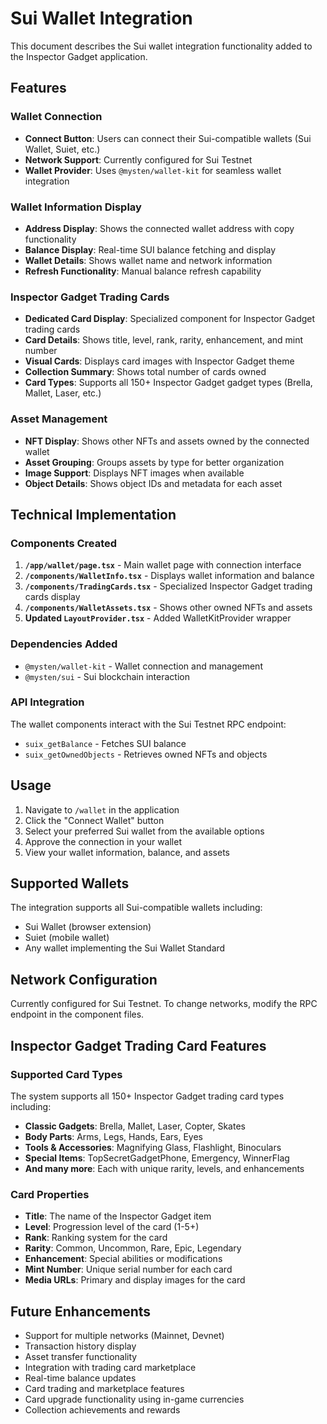 # Sui Wallet Integration

This document describes the Sui wallet integration functionality added to the Inspector Gadget application.

## Features

### Wallet Connection
- **Connect Button**: Users can connect their Sui-compatible wallets (Sui Wallet, Suiet, etc.)
- **Network Support**: Currently configured for Sui Testnet
- **Wallet Provider**: Uses `@mysten/wallet-kit` for seamless wallet integration

### Wallet Information Display
- **Address Display**: Shows the connected wallet address with copy functionality
- **Balance Display**: Real-time SUI balance fetching and display
- **Wallet Details**: Shows wallet name and network information
- **Refresh Functionality**: Manual balance refresh capability

### Inspector Gadget Trading Cards
- **Dedicated Card Display**: Specialized component for Inspector Gadget trading cards
- **Card Details**: Shows title, level, rank, rarity, enhancement, and mint number
- **Visual Cards**: Displays card images with Inspector Gadget theme
- **Collection Summary**: Shows total number of cards owned
- **Card Types**: Supports all 150+ Inspector Gadget gadget types (Brella, Mallet, Laser, etc.)

### Asset Management
- **NFT Display**: Shows other NFTs and assets owned by the connected wallet
- **Asset Grouping**: Groups assets by type for better organization
- **Image Support**: Displays NFT images when available
- **Object Details**: Shows object IDs and metadata for each asset

## Technical Implementation

### Components Created

1. **`/app/wallet/page.tsx`** - Main wallet page with connection interface
2. **`/components/WalletInfo.tsx`** - Displays wallet information and balance
3. **`/components/TradingCards.tsx`** - Specialized Inspector Gadget trading cards display
4. **`/components/WalletAssets.tsx`** - Shows other owned NFTs and assets
5. **Updated `LayoutProvider.tsx`** - Added WalletKitProvider wrapper

### Dependencies Added

- `@mysten/wallet-kit` - Wallet connection and management
- `@mysten/sui` - Sui blockchain interaction

### API Integration

The wallet components interact with the Sui Testnet RPC endpoint:
- `suix_getBalance` - Fetches SUI balance
- `suix_getOwnedObjects` - Retrieves owned NFTs and objects

## Usage

1. Navigate to `/wallet` in the application
2. Click the "Connect Wallet" button
3. Select your preferred Sui wallet from the available options
4. Approve the connection in your wallet
5. View your wallet information, balance, and assets

## Supported Wallets

The integration supports all Sui-compatible wallets including:
- Sui Wallet (browser extension)
- Suiet (mobile wallet)
- Any wallet implementing the Sui Wallet Standard

## Network Configuration

Currently configured for Sui Testnet. To change networks, modify the RPC endpoint in the component files.

## Inspector Gadget Trading Card Features

### Supported Card Types
The system supports all 150+ Inspector Gadget trading card types including:
- **Classic Gadgets**: Brella, Mallet, Laser, Copter, Skates
- **Body Parts**: Arms, Legs, Hands, Ears, Eyes
- **Tools & Accessories**: Magnifying Glass, Flashlight, Binoculars
- **Special Items**: TopSecretGadgetPhone, Emergency, WinnerFlag
- **And many more**: Each with unique rarity, levels, and enhancements

### Card Properties
- **Title**: The name of the Inspector Gadget item
- **Level**: Progression level of the card (1-5+)
- **Rank**: Ranking system for the card
- **Rarity**: Common, Uncommon, Rare, Epic, Legendary
- **Enhancement**: Special abilities or modifications
- **Mint Number**: Unique serial number for each card
- **Media URLs**: Primary and display images for the card

## Future Enhancements

- Support for multiple networks (Mainnet, Devnet)
- Transaction history display
- Asset transfer functionality
- Integration with trading card marketplace
- Real-time balance updates
- Card trading and marketplace features
- Card upgrade functionality using in-game currencies
- Collection achievements and rewards

